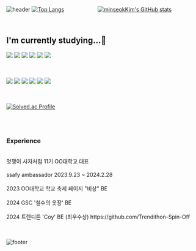 ![header](https://capsule-render.vercel.app/api?type=waving&height=200&text=MinseokKim&fontSize=40&fontAlign=80&fontAlignY=40&color=gradient)
[![Top Langs](https://github-readme-stats.vercel.app/api/top-langs/?username=minseokkim6823)](https://github.com/anuraghazra/github-readme-stats)&emsp;&emsp;&emsp;&emsp;&emsp;&emsp;
[![minseokKim's GitHub stats](https://github-readme-stats.vercel.app/api?username=minseokKim6823&theme=dark)](https://github.com/minseokKim6823/github-readme-stats) 
<br/><div>
<!--[![Hits](https://hits.seeyoufarm.com/api/count/incr/badge.svg?url=https%3A%2F%2Fgithub.com%2F%2520minseokKim6823%2Fhit-counter&count_bg=%2301DAEF&title_bg=%23555555&icon=&icon_color=%23C0A8A8&title=hits&edge_flat=false)](https://hits.seeyoufarm.com)<br>-->
<div><div><br/>
<h2>I'm currently studying...📝</h2>

<img src ="https://img.shields.io/badge/SPRING BOOT-6DB33F.svg?&style=for-the-badge&logo=SpringBoot&logoColor=white"/>
<img src ="https://img.shields.io/badge/MariaDB-4479A1.svg?&style=for-the-badge&logo=MariaDB&logoColor=white"/>
<img src="https://img.shields.io/badge/MyBatis-000000?style=for-the-badge&logo=mybatis&logoColor=white"/>
<img src="https://img.shields.io/badge/MongoDB-4EA94B?style=for-the-badge&logo=mongodb&logoColor=white"/>
<img src = "https://img.shields.io/badge/redis-red?style=for-the-badge&logo=redis&logoColor=white" />
<img src="https://img.shields.io/badge/React.js-61DAFB?style=for-the-badge&logo=React&logoColor=white"">

<br/><br/>
<img src="https://img.shields.io/badge/Elastic%20Beanstalk-4CAF50?style=for-the-badge&logo=amazonaws&logoColor=white"/>
<img src="https://img.shields.io/badge/AWS%20RDS-527FFF?style=for-the-badge&logo=amazonaws&logoColor=white"/>
<img src="https://img.shields.io/badge/Nginx-009639?style=for-the-badge&logo=nginx&logoColor=white"/>
<img src="https://img.shields.io/badge/docker-%230db7ed.svg?style=for-the-badge&logo=docker&logoColor=white"/>
<img src ="https://img.shields.io/badge/amazonec2-F7B93E?style=for-the-badge&logo=amazonec2&logoColor=white"/>
<img src="https://img.shields.io/badge/GitHub%20Actions-2088FF?style=for-the-badge&logo=githubactions&logoColor=white"/>
<br/><br/><br/>

[![Solved.ac Profile](http://mazassumnida.wtf/api/v2/generate_badge?boj=alstjr6823)](https://solved.ac/alstjr6823/)

<br/><br/>
<h3>Experience</h3>
<br/>
멋쟁이 사자처럼 11기 OO대학교 대표 
<br/><br/>
ssafy ambassador 2023.9.23 ~ 2024.2.28
<br/><br/>
2023 OO대학교 학교 축제 페이지 "비상" BE
<br/><br/>
2024 GSC '철수의 옷장' BE
<br/><br/>
2024 트렌디톤 'Coy' BE  (최우수상)  https://github.com/Trendithon-Spin-Off
<br/><br/><br/>

<!-- ![](./profile-3d-contrib/profile-night-view.svg) --> 
![footer](https://capsule-render.vercel.app/api?type=waving&color=auto&height=200&section=footer&fontSize=90)
</div>
